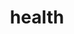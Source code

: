 ---
layout: default
title: health
parent: device-details
grand_parent: GUI
nav_order: 1
permalink: /:grand_parent/:parent/:title
---